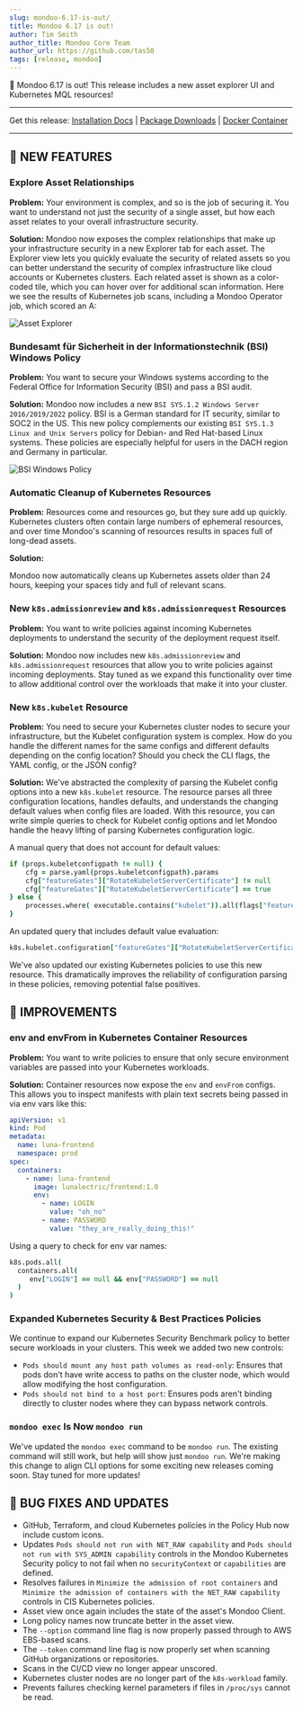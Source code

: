 ```yaml
---
slug: mondoo-6.17-is-out/
title: Mondoo 6.17 is out!
author: Tim Smith
author_title: Mondoo Core Team
author_url: https://github.com/tas50
tags: [release, mondoo]
---
```


🥳 Mondoo 6.17 is out! This release includes a new asset explorer UI and Kubernetes MQL resources!

---

Get this release: [Installation Docs](/cnspec/) | [Package Downloads](https://releases.mondoo.com/mondoo/) | [Docker Container](https://hub.docker.com/r/mondoo/client)

---

## 🎉 NEW FEATURES

### Explore Asset Relationships

**Problem:** Your environment is complex, and so is the job of securing it. You want to understand not just the security of a single asset, but how each asset relates to your overall infrastructure security.

**Solution:** Mondoo now exposes the complex relationships that make up your infrastructure security in a new Explorer tab for each asset. The Explorer view lets you quickly evaluate the security of related assets so you can better understand the security of complex infrastructure like cloud accounts or Kubernetes clusters. Each related asset is shown as a color-coded tile, which you can hover over for additional scan information. Here we see the results of Kubernetes job scans, including a Mondoo Operator job, which scored an A:

![Asset Explorer](/img/releases/2022-09-27-mondoo-6.17-is-out/explorer.png)

### Bundesamt für Sicherheit in der Informationstechnik (BSI) Windows Policy

**Problem:** You want to secure your Windows systems according to the Federal Office for Information Security (BSI) and pass a BSI audit.

**Solution:** Mondoo now includes a new `BSI SYS.1.2 Windows Server 2016/2019/2022` policy. BSI is a German standard for IT security, similar to SOC2 in the US. This new policy complements our existing `BSI SYS.1.3 Linux and Unix Servers` policy for Debian- and Red Hat-based Linux systems. These policies are especially helpful for users in the DACH region and Germany in particular.

![BSI Windows Policy](/img/releases/2022-09-27-mondoo-6.17-is-out/bsi.png)

### Automatic Cleanup of Kubernetes Resources

**Problem:** Resources come and resources go, but they sure add up quickly. Kubernetes clusters often contain large numbers of ephemeral resources, and over time Mondoo's scanning of resources results in spaces full of long-dead assets.

**Solution:**

Mondoo now automatically cleans up Kubernetes assets older than 24 hours, keeping your spaces tidy and full of relevant scans.

### New `k8s.admissionreview` and `k8s.admissionrequest` Resources

**Problem:** You want to write policies against incoming Kubernetes deployments to understand the security of the deployment request itself.

**Solution:** Mondoo now includes new `k8s.admissionreview` and `k8s.admissionrequest` resources that allow you to write policies against incoming deployments. Stay tuned as we expand this functionality over time to allow additional control over the workloads that make it into your cluster.

### New `k8s.kubelet` Resource

**Problem:** You need to secure your Kubernetes cluster nodes to secure your infrastructure, but the Kubelet configuration system is complex. How do you handle the different names for the same configs and different defaults depending on the config location? Should you check the CLI flags, the YAML config, or the JSON config?

**Solution:** We've abstracted the complexity of parsing the Kubelet config options into a new `k8s.kubelet` resource. The resource parses all three configuration locations, handles defaults, and understands the changing default values when config files are loaded. With this resource, you can write simple queries to check for Kubelet config options and let Mondoo handle the heavy lifting of parsing Kubernetes configuration logic.

A manual query that does not account for default values:

```coffee
if (props.kubeletconfigpath != null) {
    cfg = parse.yaml(props.kubeletconfigpath).params
    cfg["featureGates"]["RotateKubeletServerCertificate"] != null
    cfg["featureGates"]["RotateKubeletServerCertificate"] == true
} else {
    processes.where( executable.contains("kubelet")).all(flags["feature-gates"] == "RotateKubeletServerCertificate=true")
}
```

An updated query that includes default value evaluation:

```coffee
k8s.kubelet.configuration["featureGates"]["RotateKubeletServerCertificate"] == true
```

We've also updated our existing Kubernetes policies to use this new resource. This dramatically improves the reliability of configuration parsing in these policies, removing potential false positives.

## 🧹 IMPROVEMENTS

### env and envFrom in Kubernetes Container Resources

**Problem:** You want to write policies to ensure that only secure environment variables are passed into your Kubernetes workloads.

**Solution:** Container resources now expose the `env` and `envFrom` configs. This allows you to inspect manifests with plain text secrets being passed in via env vars like this:

```yaml
apiVersion: v1
kind: Pod
metadata:
  name: luna-frontend
  namespace: prod
spec:
  containers:
    - name: luna-frontend
      image: lunalectric/frontend:1.0
      env:
        - name: LOGIN
          value: "oh_no"
        - name: PASSWORD
          value: "they_are_really_doing_this!"
```

Using a query to check for env var names:

```coffee
k8s.pods.all(
  containers.all(
     env["LOGIN"] == null && env["PASSWORD"] == null
  )
)
```

### Expanded Kubernetes Security & Best Practices Policies

We continue to expand our Kubernetes Security Benchmark policy to better secure workloads in your clusters. This week we added two new controls:

- `Pods should mount any host path volumes as read-only`: Ensures that pods don't have write access to paths on the cluster node, which would allow modifying the host configuration.
- `Pods should not bind to a host port`: Ensures pods aren't binding directly to cluster nodes where they can bypass network controls.

### `mondoo exec` Is Now `mondoo run`

We've updated the `mondoo exec` command to be `mondoo run`. The existing command will still work, but help will show just `mondoo run`. We're making this change to align CLI options for some exciting new releases coming soon. Stay tuned for more updates!

## 🐛 BUG FIXES AND UPDATES

- GitHub, Terraform, and cloud Kubernetes policies in the Policy Hub now include custom icons.
- Updates `Pods should not run with NET_RAW capability` and `Pods should not run with SYS_ADMIN capability` controls in the Mondoo Kubernetes Security policy to not fail when no `securityContext` or `capabilities` are defined.
- Resolves failures in `Minimize the admission of root containers` and `Minimize the admission of containers with the NET_RAW capability` controls in CIS Kubernetes policies.
- Asset view once again includes the state of the asset's Mondoo Client.
- Long policy names now truncate better in the asset view.
- The `--option` command line flag is now properly passed through to AWS EBS-based scans.
- The `--token` command line flag is now properly set when scanning GitHub organizations or repositories.
- Scans in the CI/CD view no longer appear unscored.
- Kubernetes cluster nodes are no longer part of the `k8s-workload` family.
- Prevents failures checking kernel parameters if files in `/proc/sys` cannot be read.
